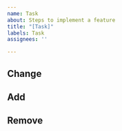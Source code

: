 ```yaml
---
name: Task
about: Steps to implement a feature
title: "[Task]"
labels: Task
assignees: ''

---
```


## Change

## Add

## Remove
